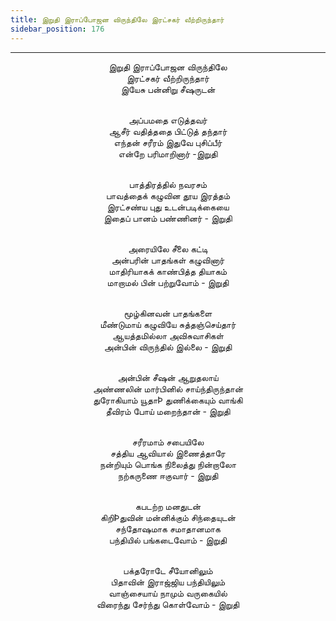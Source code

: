 ```yaml
---
title: இறுதி இராப்போஜன விருந்திலே இரட்சகர் வீற்றிருந்தார்
sidebar_position: 176
---
```


---
<center>
இறுதி இராப்போஜன விருந்திலே<br/>
இரட்சகர் வீற்றிருந்தார்<br/>
இயேசு பன்னிறு சீஷருடன்<br/><br/>

அப்பமதை எடுத்தவர்<br/>
ஆசீர் வதித்ததை பிட்டுத் தந்தார்<br/>
எந்தன் சரீரம் இதுவே புசிப்பீர்<br/>
என்றே பரிமாறினார்            -இறுதி<br/><br/>

பாத்திரத்தில் நவரசம்<br/>
பாவத்தைக் கழுவின தூய இரத்தம்<br/>
இரட்சண்ய புது உடன்படிக்கையை<br/>
இதைப் பானம் பண்ணினர்            - இறுதி<br/><br/>

அரையிலே சீலை கட்டி<br/>
அன்பரின் பாதங்கள் கழுவினார்<br/>
மாதிரியாகக் காண்பித்த தியாகம்<br/>
மாறாமல் பின் பற்றுவோம்            - இறுதி<br/><br/>

மூழ்கினவன் பாதங்களை<br/>
மீண்டுமாய் கழுவியே சுத்தஞ்செய்தார்<br/>
ஆயத்தமில்லா அவிசுவாசிகள்<br/>
அன்பின் விருந்தில் இல்லை            - இறுதி<br/><br/>

அன்பின் சீஷன் ஆறுதலாய்<br/>
அண்ணலின் மார்பினில் சாய்ந்திருந்தான்<br/>
துரோகியாம் யூதாÞ துணிக்கையும் வாங்கி<br/>
தீவிரம் போய் மறைந்தான்            - இறுதி<br/><br/>

சரீரமாம் சபையிலே<br/>
சத்திய ஆவியால் இணைத்தாரே<br/>
நன்றியும் பொங்க நிலைத்து நின்றாலோ<br/>
நற்கருணை ஈகுவார்            - இறுதி<br/><br/>

கபடற்ற மனதுடன்<br/>
கிறிÞதுவின் மன்னிக்கும் சிந்தையுடன்<br/>
சந்தோஷமாக சமாதானமாக<br/>
பந்தியில் பங்கடைவோம்            - இறுதி<br/><br/>

பக்தரோடே சீயோனிலும்<br/>
பிதாவின் இராஜ்ஜிய பந்தியிலும்<br/>
வாஞ்சையாய் நாமும் வருகையில்<br/>
விரைந்து சேர்ந்து கொள்வோம்            - இறுதி
</center>